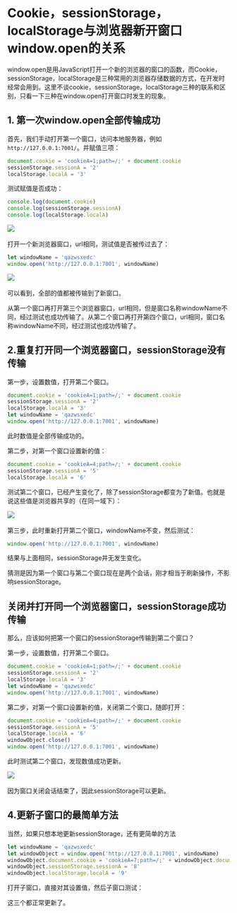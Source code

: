# Cookie，sessionStorage，localStorage与浏览器新开窗口window.open的关系

window.open是用JavaScript打开一个新的浏览器的窗口的函数，而Cookie，sessionStorage，localStorage是三种常用的浏览器存储数据的方式，在开发时经常会用到。这里不谈cookie，sessionStorage，localStorage三种的联系和区别，只看一下三种在window.open打开窗口时发生的现象。

## 1. 第一次window.open全部传输成功
​首先，我们手动打开第一个窗口，访问本地服务器，例如`http://127.0.0.1:7001/`。并赋值三项：

```js
document.cookie = 'cookieA=1;path=/;' + document.cookie
sessionStorage.sessionA = '2'
localStorage.localA = '3'
```
测试赋值是否成功：
```js
console.log(document.cookie)
console.log(sessionStorage.sessionA)
console.log(localStorage.localA)
```

​​![](/2021/cookie-1.png)

打开一个新浏览器窗口，url相同，测试值是否被传过去了：

```js
let windowName = 'qazwsxedc'
window.open('http://127.0.0.1:7001', windowName)
```
​​![](/2021/cookie-2.png)

可以看到，全部的值都被传输到了新窗口。

从第一个窗口再打开第三个浏览器窗口，url相同，但是窗口名称windowName不同，经过测试也成功传输了。从第二个窗口再打开第四个窗口，url相同，窗口名称windowName不同，经过测试也成功传输了。

## 2.重复打开同一个浏览器窗口，sessionStorage没有传输

第一步，设置数值，打开第二个窗口。

```js
document.cookie = 'cookieA=1;path=/;' + document.cookie
sessionStorage.sessionA = '2'
localStorage.localA = '3'
let windowName = 'qazwsxedc'
window.open('http://127.0.0.1:7001', windowName)
```
此时数值是全部传输成功的。

第二步，对第一个窗口设置新的值：
```js
document.cookie = 'cookieA=4;path=/;' + document.cookie
sessionStorage.sessionA = '5'
localStorage.localA = '6'
```

测试第二个窗口，已经产生变化了，除了sessionStorage都变为了新值。也就是说这些值是浏览器共享的（在同一域下）：

​​![](/2021/cookie-3.png)

第三步，此时重新打开第二个窗口，windowName不变，然后测试：

```js
window.open('http://127.0.0.1:7001', windowName)
```

结果与上面相同，sessionStorage并无发生变化。

猜测是因为第一个窗口与第二个窗口现在是两个会话，刚才相当于刷新操作，不影响sessionStorage。

## 关闭并打开同一个浏览器窗口，sessionStorage成功传输

那么，应该如何把第一个窗口的sessionStorage传输到第二个窗口？

第一步，设置数值，打开第二个窗口。

```js
document.cookie = 'cookieA=1;path=/;' + document.cookie
sessionStorage.sessionA = '2'
localStorage.localA = '3'
let windowName = 'qazwsxedc'
window.open('http://127.0.0.1:7001', windowName)
```
第二步，对第一个窗口设置新的值，关闭第二个窗口，随即打开：

```js
document.cookie = 'cookieA=4;path=/;' + document.cookie
sessionStorage.sessionA = '5'
localStorage.localA = '6'
windowObject.close()
window.open('http://127.0.0.1:7001', windowName)
```

此时测试第二个窗口，发现数值成功更新。

​​![](/2021/cookie-4.png)

因为窗口关闭会话结束了，因此sessionStorage可以更新。

## 4.更新子窗口的最简单方法
当然，如果只想本地更新sessionStorage，还有更简单的方法
```js
let windowName = 'qazwsxedc'
let windowObject = window.open('http://127.0.0.1:7001', windowName)
windowObject.document.cookie = 'cookieA=7;path=/;' + windowObject.document.cookie
windowObject.sessionStorage.sessionA = '8'
windowObject.localStorage.localA = '9'
```
打开子窗口，直接对其设置值，然后子窗口测试：

这三个都正常更新了。
